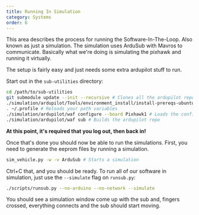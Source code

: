 ```yaml
---
title: Running In Simulation
category: Systems
order: 6
---
```


This area describes the process for running the Software-In-The-Loop. Also known as just a simulation. The simulation uses ArduSub with Mavros to communicate. Basically what we're doing is simulating the pixhawk and running it virtually. 

The setup is fairly easy and just needs some extra ardupilot stuff to run.

Start out in the `sub-utilities` directory:
```bash
cd /path/to/sub-utilities
git submodule update --init --recursive # Clones all the ardupilot repos needed
./simulation/ardupilot/Tools/environment_install/install-prereqs-ubuntu.sh -y # Installs dependencies
. ~/.profile # Reloads your path variables
./simulation/ardupilot/waf configure --board Pixhawk1 # Loads the configuration for the pixhawk
./simulation/ardupilot/waf sub # Builds the ardupilot repo
```

**At this point, it's required that you log out, then back in!**

Once that's done you should now be able to run the simulations. First, you need to generate the eeprom files by running a simulation.
```bash
sim_vehicle.py -w -v ArduSub # Starts a simulation
```

Ctrl+C that, and you should be ready.
To run all of our software in simulation, just use the `--simulate` flag on `runsub.py`:
```bash
./scripts/runsub.py --no-arduino --no-network --simulate
```

You should see a simulation window come up with the sub and, fingers crossed, everything connects and the sub should start moving.